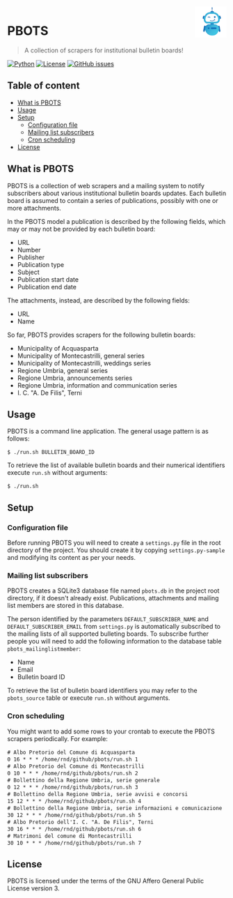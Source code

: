 <a href="https://www.bernardi.cloud/">
    <img src=".readme-files/pbots-logo-72.png" alt="PBOTS logo" title="PBOTS" align="right" height="72" />
</a>

# PBOTS
> A collection of scrapers for institutional bulletin boards!

[![Python](https://img.shields.io/badge/python-v3.7+-blue.svg)](https://www.python.org)
[![License](https://img.shields.io/github/license/bernarpa/pbots.svg)](https://opensource.org/licenses/AGPL-3.0)
[![GitHub issues](https://img.shields.io/github/issues/bernarpa/pbots.svg)](https://github.com/bernarpa/pbots/issues)

## Table of content

- [What is PBOTS](#what-is-pbots)
- [Usage](#usage)
- [Setup](#setup)
    - [Configuration file](#configuration-file)
    - [Mailing list subscribers](#mailing-list-subscribers)
    - [Cron scheduling](#cron-scheduling)
- [License](#license)

## What is PBOTS

PBOTS is a collection of web scrapers and a mailing system to notify subscribers
about various institutional bulletin boards updates. Each bulletin board is
assumed to contain a series of publications, possibly with one or more
attachments.

In the PBOTS model a publication is described by the following fields, which
may or may not be provided by each bulletin board:

  * URL
  * Number
  * Publisher
  * Publication type
  * Subject
  * Publication start date
  * Publication end date

The attachments, instead, are described by the following fields:

  * URL
  * Name

So far, PBOTS provides scrapers for the following bulletin boards:

  * Municipality of Acquasparta
  * Municipality of Montecastrilli, general series
  * Municipality of Montecastrilli, weddings series
  * Regione Umbria, general series
  * Regione Umbria, announcements series
  * Regione Umbria, information and communication series
  * I. C. "A. De Filis", Terni

## Usage

PBOTS is a command line application. The general usage pattern is as follows:

```
$ ./run.sh BULLETIN_BOARD_ID
```

To retrieve the list of available bulletin boards and their numerical
identifiers execute `run.sh` without arguments:

```
$ ./run.sh
```

## Setup

### Configuration file

Before running PBOTS you will need to create a `settings.py` file in the root
directory of the project. You should create it by copying `settings.py-sample`
and modifying its content as per your needs.

### Mailing list subscribers

PBOTS creates a SQLite3 database file named `pbots.db` in the project root
directory, if it doesn't already exist. Publications, attachments and
mailing list members are stored in this database.

The person identified by the parameters `DEFAULT_SUBSCRIBER_NAME` and 
`DEFAULT_SUBSCRIBER_EMAIL` from `settings.py` is automatically subscribed
to the mailing lists of all supported bulleting boards. To subscribe further
people you will need to add the following information to the
database table `pbots_mailinglistmember`:

  * Name
  * Email
  * Bulletin board ID

To retrieve the list of bulletin board identifiers you may refer to the
`pbots_source` table or execute `run.sh` without arguments.

### Cron scheduling

You might want to add some rows to your crontab to execute the PBOTS 
scrapers periodically. For example:

```
# Albo Pretorio del Comune di Acquasparta
0 16 * * * /home/rnd/github/pbots/run.sh 1
# Albo Pretorio del Comune di Montecastrilli
0 10 * * * /home/rnd/github/pbots/run.sh 2
# Bollettino della Regione Umbria, serie generale
0 12 * * * /home/rnd/github/pbots/run.sh 3
# Bollettino della Regione Umbria, serie avvisi e concorsi
15 12 * * * /home/rnd/github/pbots/run.sh 4
# Bollettino della Regione Umbria, serie informazioni e comunicazione
30 12 * * * /home/rnd/github/pbots/run.sh 5
# Albo Pretorio dell'I. C. "A. De Filis", Terni
30 16 * * * /home/rnd/github/pbots/run.sh 6
# Matrimoni del comune di Montecastrilli
30 10 * * * /home/rnd/github/pbots/run.sh 7
```

## License

PBOTS is licensed under the terms of the GNU Affero General Public License version 3.

